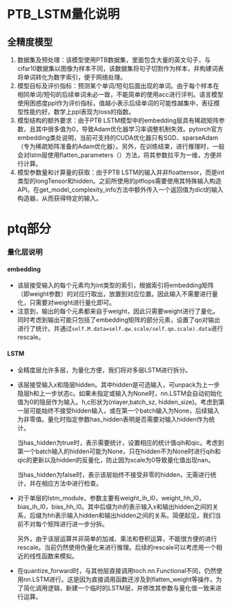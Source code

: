 # PTB_LSTM量化说明

## 全精度模型

1. 数据集及预处理：该模型使用PTB数据集，里面包含大量的英文句子，与cifar10数据集以图像为样本不同，该数据集将句子切割作为样本，并构建词表将单词转化为数字索引，便于网络处理。
2. 模型目标及评价指标：预测某个单词/短句后面出现的单词。由于每个样本在相同单词/短句的后续单词未必一致，不能简单的使用acc进行评判。语言模型使用困惑度ppl作为评价指标，值越小表示后续单词的可能性越集中，表征模型性能约好。数学上ppl表现为loss的指数。
3. 模型结构的额外要求：由于PTB LSTM模型中的embedding层具有稀疏矩阵参数，且其中很多值为0，导致Adam优化器学习率调整机制失效。pytorch官方embedding类处说明，当前可支持的CUDA优化器只有SGD、sparseAdam（专为稀疏矩阵准备的Adam优化器）。另外，在训练结束，进行推理时，一般会对lstm层使用flatten_parameters（）方法，将其参数拉平为一维，方便并行计算。
4. 模型参数量和计算量的获取：由于PTB LSTM的输入并非floattensor，而是int类型的longTensor和hidden。之前所使用的ptflops需要使用其特殊输入构造API。在get_model_complexity_info方法中额外传入一个返回值为dict的输入构造器，从而获得特定的输入。



# ptq部分

### 量化层说明

#### embedding

+ 该层接受输入的每个元素均为int类型的索引，根据索引将embedding矩阵（即weight参数）的对应行取出，放置到对应位置。因此输入不需要进行量化，只需要对weight进行量化即可。
+ 注意到，输出的每个元素都来自于weight，因此只需要weight进行了量化。同时考虑到输出可能只包括了embedding矩阵的部分元素，设置了qo对输出进行了统计。并通过`self.M.data=self.qw.scale/self.qo.scale).data`进行rescale。



#### LSTM

+ 全精度层允许多层，为量化方便，我们将对多层LSTM进行拆分。

+ 该层接受输入x和隐层hidden。其中hidden是可选输入，可unpack为上一步隐层h和上一步状态c。如果未指定或输入为None时，nn.LSTM会自动初始化值为0的隐层作为输入。h,c形状为(nlayer,batch_sz, hidden_size)。考虑到第一层可能始终不接受hidden输入，或在第一个batch输入为None，后续输入为非零值。量化时指定参数has_hidden表明是否需要对输入hidden作为统计。

  当has_hidden为true时，表示需要统计，设置相应的统计值qih和qic。考虑到第一个batch输入的hidden可能为None，只在hidden不为None时进行qih和qic的更新以及hidden的反量化，防止因为scale为0导致量化值出现nan。

  当has_hidden为false时，表示该层始终不接受非零的hidden，无需进行统计，并在相应方法中进行检查。

+ 对于单层的lstm_module，参数主要有weight_ih_l0，weight_hh_l0，bias_ih_l0，bias_hh_l0。其中后缀为ih的表示输入x和输出hidden之间的关系，后缀为hh表示输入hidden和输出hidden之间的关系。简便起见，我们当前不对每个矩阵进行进一步分拆。

  另外，由于该层运算并非简单的加减、乘法和卷积运算，不能很方便的进行rescale。当前仍然使用伪量化来进行推理。后续的rescale可以考虑用一个相近的线性函数来模拟。

+ 在quantize_forward时，与其他层直接调用toch.nn.Functional不同，仍然使用nn.LSTM进行。这是因为直接调用函数还涉及到flatten_weight等操作，为了简化调用逻辑，新建一个临时的LSTM层，并修改其参数与量化值一致来进行运算。